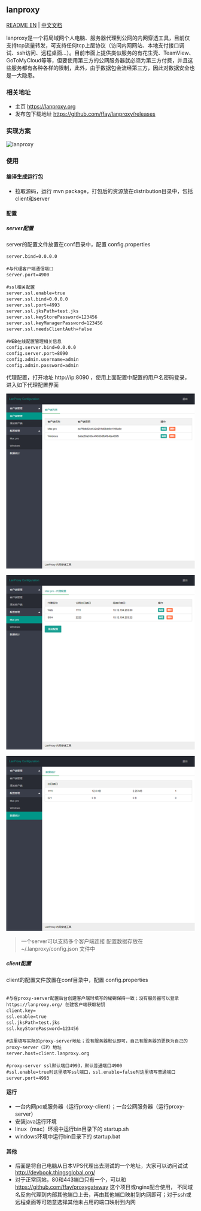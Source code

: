 lanproxy
--------

[README EN](README_en.md) | [中文文档](README.md)

lanproxy是一个将局域网个人电脑、服务器代理到公网的内网穿透工具，目前仅支持tcp流量转发，可支持任何tcp上层协议（访问内网网站、本地支付接口调试、ssh访问、远程桌面...）。目前市面上提供类似服务的有花生壳、TeamView、GoToMyCloud等等，但要使用第三方的公网服务器就必须为第三方付费，并且这些服务都有各种各样的限制，此外，由于数据包会流经第三方，因此对数据安全也是一大隐患。

### 相关地址

- 主页 https://lanproxy.org
- 发布包下载地址 https://github.com/ffay/lanproxy/releases

### 实现方案

![lanproxy](lanproxy.png)

### 使用

#### 编译生成运行包

-	拉取源码，运行 mvn package，打包后的资源放在distribution目录中，包括client和server

#### 配置

##### server配置

server的配置文件放置在conf目录中，配置 config.properties

```properties
server.bind=0.0.0.0

#与代理客户端通信端口
server.port=4900

#ssl相关配置
server.ssl.enable=true
server.ssl.bind=0.0.0.0
server.ssl.port=4993
server.ssl.jksPath=test.jks
server.ssl.keyStorePassword=123456
server.ssl.keyManagerPassword=123456
server.ssl.needsClientAuth=false

#WEB在线配置管理相关信息
config.server.bind=0.0.0.0
config.server.port=8090
config.admin.username=admin
config.admin.password=admin

```

代理配置，打开地址 http://ip:8090 ，使用上面配置中配置的用户名密码登录，进入如下代理配置界面

![webconfig](readme_zh_client_list.png)

![webconfig](readme_zh_proxy_list.png)

![webconfig](readme_zh_stat_list.png)

> 一个server可以支持多个客户端连接
> 配置数据存放在 ~/.lanproxy/config.json 文件中

##### client配置

client的配置文件放置在conf目录中，配置 config.properties

```properties

#与在proxy-server配置后台创建客户端时填写的秘钥保持一致；没有服务器可以登录 https://lanproxy.org/ 创建客户端获取秘钥
client.key=
ssl.enable=true
ssl.jksPath=test.jks
ssl.keyStorePassword=123456

#这里填写实际的proxy-server地址；没有服务器默认即可，自己有服务器的更换为自己的proxy-server（IP）地址
server.host=client.lanproxy.org

#proxy-server ssl默认端口4993，默认普通端口4900
#ssl.enable=true时这里填写ssl端口，ssl.enable=false时这里填写普通端口
server.port=4993

```

#### 运行

-	一台内网pc或服务器（运行proxy-client）；一台公网服务器（运行proxy-server）
-	安装java运行环境
-	linux（mac）环境中运行bin目录下的 startup.sh
-	windows环境中运行bin目录下的 startup.bat

#### 其他

- 后面是将自己电脑从日本VPS代理出去测试的一个地址，大家可以访问试试 http://devbook.thingsglobal.org/
- 对于正常网站，80和443端口只有一个，可以和 https://github.com/ffay/proxygateway 这个项目或nginx配合使用，
不同域名反向代理到内部其他端口上去，再由其他端口映射到内网即可；对于ssh或远程桌面等可随意选择其他未占用的端口映射到内网
